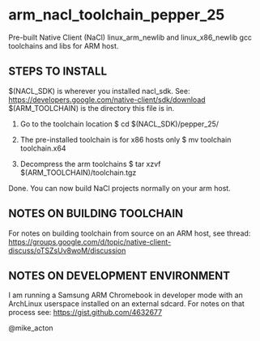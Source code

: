arm_nacl_toolchain_pepper_25
============================
Pre-built Native Client (NaCl) linux_arm_newlib and linux_x86_newlib gcc toolchains and libs for ARM host.

STEPS TO INSTALL
----------------
$(NACL_SDK) is wherever you installed nacl_sdk. See: https://developers.google.com/native-client/sdk/download
$(ARM_TOOLCHAIN) is the directory this file is in.

1. Go to the toolchain location
$ cd $(NACL_SDK)/pepper_25/               

2. The pre-installed toolchain is for x86 hosts only
$ mv toolchain toolchain.x64              

3. Decompress the arm toolchains 
$ tar xzvf $(ARM_TOOLCHAIN)/toolchain.tgz 

Done. You can now build NaCl projects normally on your arm host.


NOTES ON BUILDING TOOLCHAIN
---------------------------
For notes on building toolchain from source on an ARM host, see thread: https://groups.google.com/d/topic/native-client-discuss/oTSZsUv8woM/discussion


NOTES ON DEVELOPMENT ENVIRONMENT
--------------------------------
I am running a Samsung ARM Chromebook in developer mode with an ArchLinux userspace installed on an external sdcard.
For notes on that process see: https://gist.github.com/4632677


@mike_acton
